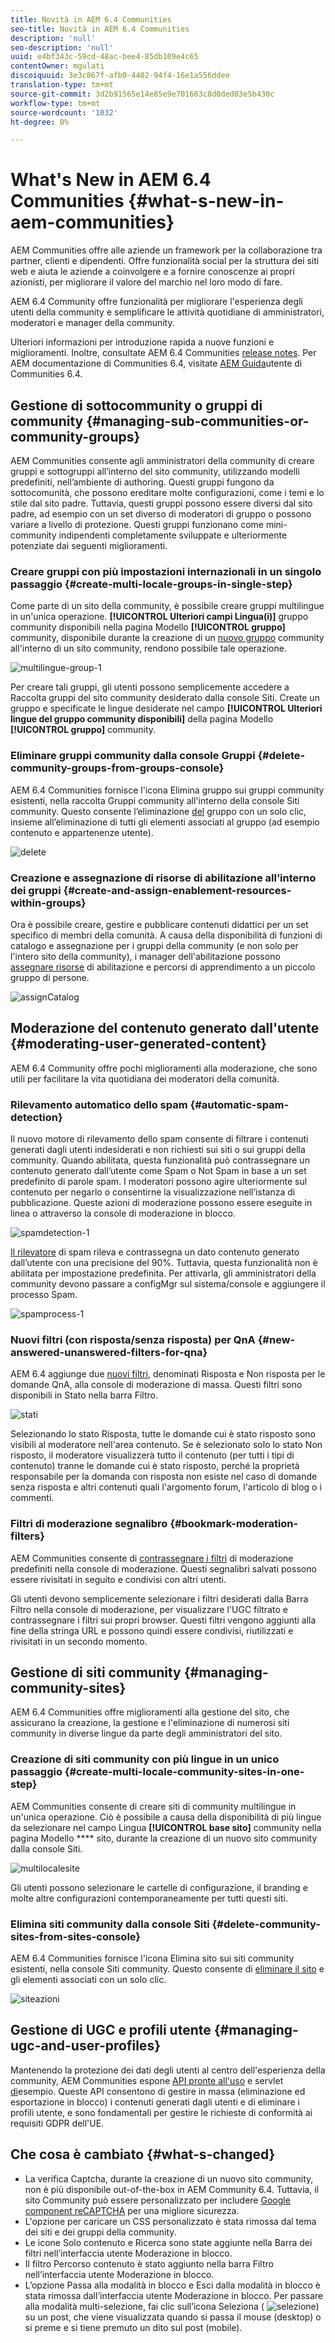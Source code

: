 ```yaml
---
title: Novità in AEM 6.4 Communities
seo-title: Novità in AEM 6.4 Communities
description: 'null'
seo-description: 'null'
uuid: e4bf343c-59cd-48ac-bee4-85db109e4c65
contentOwner: mgulati
discoiquuid: 3e3c867f-afb0-4402-94f4-16e1a556ddee
translation-type: tm+mt
source-git-commit: 3d2b91565e14e85e9e701663c8d0ded03e5b430c
workflow-type: tm+mt
source-wordcount: '1032'
ht-degree: 0%

---
```



# What&#39;s New in AEM 6.4 Communities {#what-s-new-in-aem-communities}

 AEM Communities offre alle aziende un framework per la collaborazione tra partner, clienti e dipendenti. Offre funzionalità social per la struttura dei siti web e aiuta le aziende a coinvolgere e a fornire conoscenze ai propri azionisti, per migliorare il valore del marchio nel loro modo di fare.

AEM 6.4 Community offre funzionalità per migliorare l&#39;esperienza degli utenti della community e semplificare le attività quotidiane di amministratori, moderatori e manager della community.

Ulteriori informazioni per introduzione rapida a nuove funzioni e miglioramenti. Inoltre, consultate AEM 6.4 Communities [release notes](../release-notes/communities-release-notes.md). Per AEM documentazione di Communities 6.4, visitate [AEM Guida](home.md)utente di Communities 6.4.

## Gestione di sottocommunity o gruppi di community {#managing-sub-communities-or-community-groups}

 AEM Communities consente agli amministratori della community di creare gruppi e sottogruppi all’interno del sito community, utilizzando modelli predefiniti, nell’ambiente di authoring. Questi gruppi fungono da sottocomunità, che possono ereditare molte configurazioni, come i temi e lo stile dal sito padre. Tuttavia, questi gruppi possono essere diversi dal sito padre, ad esempio con un set diverso di moderatori di gruppo o possono variare a livello di protezione. Questi gruppi funzionano come mini-community indipendenti completamente sviluppate e ulteriormente potenziate dai seguenti miglioramenti.

### Creare gruppi con più impostazioni internazionali in un singolo passaggio {#create-multi-locale-groups-in-single-step}

Come parte di un sito della community, è possibile creare gruppi multilingue in un&#39;unica operazione. **[!UICONTROL Ulteriori campi Lingua(i)]** gruppo community disponibili nella pagina Modello **[!UICONTROL gruppo]** community, disponibile durante la creazione di un [nuovo gruppo](groups.md) community all&#39;interno di un sito community, rendono possibile tale operazione.

![multilingue-group-1](assets/multilingualgroup-1.png)

Per creare tali gruppi, gli utenti possono semplicemente accedere a Raccolta gruppi del sito community desiderato dalla console Siti. Create un gruppo e specificate le lingue desiderate nel campo **[!UICONTROL Ulteriori lingue del gruppo community disponibili]** della pagina Modello **[!UICONTROL gruppo]** community.

### Eliminare gruppi community dalla console Gruppi {#delete-community-groups-from-groups-console}

AEM 6.4 Communities fornisce l&#39;icona Elimina gruppo sui gruppi community esistenti, nella raccolta Gruppi community all&#39;interno della console Siti community. Questo consente l’eliminazione [del](groups.md#deleting-the-group) gruppo con un solo clic, insieme all’eliminazione di tutti gli elementi associati al gruppo (ad esempio contenuto e appartenenze utente).

![delete](assets/deletegrp.png)

### Creazione e assegnazione di risorse di abilitazione all’interno dei gruppi {#create-and-assign-enablement-resources-within-groups}

Ora è possibile creare, gestire e pubblicare contenuti didattici per un set specifico di membri della comunità. A causa della disponibilità di funzioni di catalogo e assegnazione per i gruppi della community (e non solo per l&#39;intero sito della community), i manager dell&#39;abilitazione possono [assegnare risorse](resource.md) di abilitazione e percorsi di apprendimento a un piccolo gruppo di persone.

![assignCatalog](assets/assignmentcatalog.png)

## Moderazione del contenuto generato dall&#39;utente {#moderating-user-generated-content}

AEM 6.4 Community offre pochi miglioramenti alla moderazione, che sono utili per facilitare la vita quotidiana dei moderatori della comunità.

### Rilevamento automatico dello spam  {#automatic-spam-detection}

Il nuovo motore di rilevamento dello spam consente di filtrare i contenuti generati dagli utenti indesiderati e non richiesti sui siti o sui gruppi della community. Quando abilitata, questa funzionalità può contrassegnare un contenuto generato dall’utente come Spam o Not Spam in base a un set predefinito di parole spam. I moderatori possono agire ulteriormente sul contenuto per negarlo o consentirne la visualizzazione nell’istanza di pubblicazione. Queste azioni di moderazione possono essere eseguite in linea o attraverso la console di moderazione in blocco.

![spamdetection-1](assets/spamdetection-1.png)

[Il rilevatore](moderate-ugc.md#spam-detection) di spam rileva e contrassegna un dato contenuto generato dall’utente con una precisione del 90%. Tuttavia, questa funzionalità non è abilitata per impostazione predefinita. Per attivarla, gli amministratori della community devono passare a configMgr sul sistema/console e aggiungere il processo Spam.

![spamprocess-1](assets/spamprocess-1.png)

### Nuovi filtri (con risposta/senza risposta) per QnA {#new-answered-unanswered-filters-for-qna}

AEM 6.4 aggiunge due [nuovi filtri](moderation.md#filter-rail), denominati Risposta e Non risposta per le domande QnA, alla console di moderazione di massa. Questi filtri sono disponibili in Stato nella barra Filtro.

![stati](assets/statuses.png)

Selezionando lo stato Risposta, tutte le domande cui è stato risposto sono visibili al moderatore nell&#39;area contenuto. Se è selezionato solo lo stato Non risposto, il moderatore visualizzerà tutto il contenuto (per tutti i tipi di contenuto) tranne le domande cui è stato risposto, perché la proprietà responsabile per la domanda con risposta non esiste nel caso di domande senza risposta e altri contenuti quali l&#39;argomento forum, l&#39;articolo di blog o i commenti.

### Filtri di moderazione segnalibro {#bookmark-moderation-filters}

 AEM Communities consente di [contrassegnare i filtri](moderation.md#filter-rail) di moderazione predefiniti nella console di moderazione. Questi segnalibri salvati possono essere rivisitati in seguito e condivisi con altri utenti.

Gli utenti devono semplicemente selezionare i filtri desiderati dalla Barra Filtro nella console di moderazione, per visualizzare l&#39;UGC filtrato e contrassegnare i filtri sui propri browser. Questi filtri vengono aggiunti alla fine della stringa URL e possono quindi essere condivisi, riutilizzati e rivisitati in un secondo momento.

## Gestione di siti community {#managing-community-sites}

AEM 6.4 Communities offre miglioramenti alla gestione del sito, che assicurano la creazione, la gestione e l&#39;eliminazione di numerosi siti community in diverse lingue da parte degli amministratori del sito.

### Creazione di siti community con più lingue in un unico passaggio {#create-multi-locale-community-sites-in-one-step}

 AEM Communities consente di creare siti [](create-site.md) di community multilingue in un&#39;unica operazione. Ciò è possibile a causa della disponibilità di più lingue da selezionare nel campo Lingua **[!UICONTROL base sito]** community nella pagina Modello **** sito, durante la creazione di un nuovo sito community dalla console Siti.

![multilocalesite](assets/multilocalesite.png)

Gli utenti possono selezionare le cartelle di configurazione, il branding e molte altre configurazioni contemporaneamente per tutti questi siti.

### Elimina siti community dalla console Siti {#delete-community-sites-from-sites-console}

AEM 6.4 Communities fornisce l&#39;icona Elimina sito sui siti community esistenti, nella console Siti community. Questo consente di [eliminare il sito](create-site.md) e gli elementi associati con un solo clic.

![siteazioni](assets/siteactions.png)

## Gestione di UGC e profili utente {#managing-ugc-and-user-profiles}

Mantenendo la protezione dei dati degli utenti al centro dell&#39;esperienza della community,  AEM Communities espone [API pronte all&#39;uso](user-ugc-management-service.md) e servlet [di](https://github.com/Adobe-Marketing-Cloud/aem-communities-ugc-migration/tree/master/bundles/communities-ugc-management-servlet)esempio. Queste API consentono di gestire in massa (eliminazione ed esportazione in blocco) i contenuti generati dagli utenti e di eliminare i profili utente, e sono fondamentali per gestire le richieste di conformità ai requisiti GDPR dell&#39;UE.

## Che cosa è cambiato {#what-s-changed}

* La verifica Captcha, durante la creazione di un nuovo sito community, non è più disponibile out-of-the-box in AEM Community 6.4. Tuttavia, il sito Community può essere personalizzato per includere [Google component reCAPTCHA](https://helpx.adobe.com/experience-manager/using/aem_recaptcha.html) per una migliore sicurezza.
* L&#39;opzione per caricare un CSS personalizzato è stata rimossa dal tema dei siti e dei gruppi della community.
* Le icone Solo contenuto e Ricerca sono state aggiunte nella Barra dei filtri nell’interfaccia utente Moderazione in blocco.
* Il filtro Percorso contenuto è stato aggiunto nella barra Filtro nell’interfaccia utente Moderazione in blocco.
* L’opzione Passa alla modalità in blocco e Esci dalla modalità in blocco è stata rimossa dall’interfaccia utente Moderazione in blocco. Per passare alla modalità multi-selezione, fai clic sull’icona Seleziona ( ![selezione](assets/selecticon.png)) su un post, che viene visualizzata quando si passa il mouse (desktop) o si preme e si tiene premuto un dito sul post (mobile).
